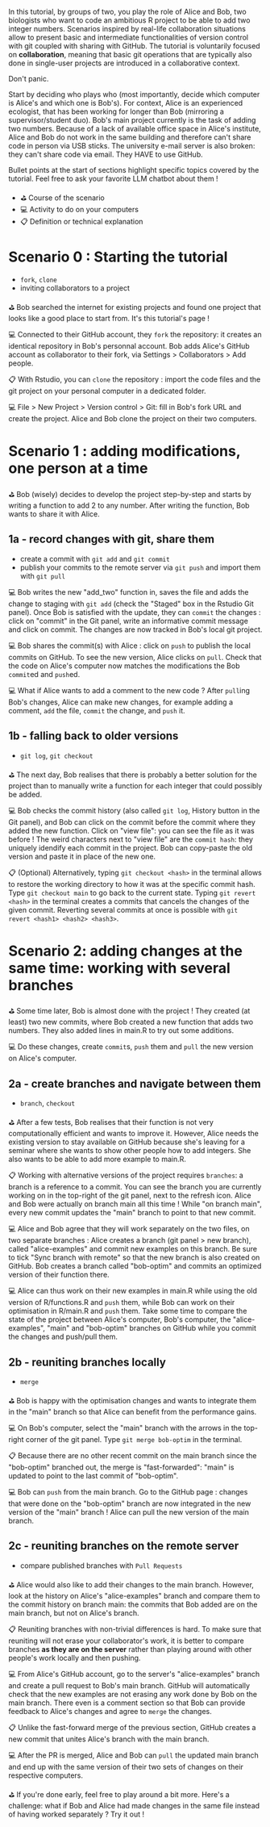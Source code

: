 In this tutorial, by groups of two, you play the role of Alice and Bob, two biologists who want to code an ambitious R project to be able to add two integer numbers. Scenarios inspired by real-life collaboration situations allow to present basic and intermediate functionalities of version control with git coupled with sharing with GitHub. The tutorial is voluntarily focused on **collaboration**, meaning that basic git operations that are typically also done in single-user projects are introduced in a collaborative context.

Don't panic.

Start by deciding who plays who (most importantly, decide which computer is Alice's and which one is Bob's). For context, Alice is an experienced ecologist, that has been working for longer than Bob (mirroring a supervisor/student duo). Bob's main project currently is the task of adding two numbers. Because of a lack of available office space in Alice's institute, Alice and Bob do not work in the same building and therefore can't share code in person via USB sticks. The university e-mail server is also broken: they can't share code via email. They HAVE to use GitHub.

Bullet points at the start of sections highlight specific topics covered by the tutorial. Feel free to ask your favorite LLM chatbot about them !

 - :golf: Course of the scenario
 - :computer: Activity to do on your computers
 - :clipboard: Definition or technical explanation

# Scenario 0 : Starting the tutorial

 - `fork`, `clone`
 - inviting collaborators to a project
 
:golf: Bob searched the internet for existing projects and found one project that looks like a good place to start from. It's this tutorial's page !

:computer: Connected to their GitHub account, they `fork` the repository: it creates an identical repository in Bob's personnal account. Bob adds Alice's GitHub account as collaborator to their fork, via Settings > Collaborators > Add people.

:clipboard: With Rstudio, you can `clone` the repository : import the code files and the git project on your personal computer in a dedicated folder.

:computer: File > New Project > Version control > Git: fill in Bob's fork URL and create the project. Alice and Bob clone the project on their two computers.

# Scenario 1 : adding modifications, one person at a time

:golf: Bob (wisely) decides to develop the project step-by-step and starts by writing a function to add 2 to any number. After writing the function, Bob wants to share it with Alice.

## 1a - record changes with git, share them

- create a commit with `git add` and `git commit`
- publish your commits to the remote server via `git push` and import them with `git pull`

:computer: Bob writes the new "add_two" function in, saves the file and adds the change to staging with `git add` (check the "Staged" box in the Rstudio Git panel). Once Bob is satisfied with the update, they can `commit` the changes : click on "commit" in the Git panel, write an informative commit message and click on commit. The changes are now tracked in Bob's local git project.

:computer: Bob shares the commit(s) with Alice : click on `push` to publish the local commits on GitHub. To see the new version, Alice clicks on `pull`. Check that the code on Alice's computer now matches the modifications the Bob `commit`ed and  `push`ed.

:computer: What if Alice wants to add a comment to the new code ? After `pull`ing Bob's changes, Alice can make new changes, for example adding a comment, `add` the file, `commit` the change, and `push` it.

## 1b - falling back to older versions

- `git log`, `git checkout`

:golf: The next day, Bob realises that there is probably a better solution for the project than to manually write a function for each integer that could possibly be added.

:computer: Bob checks the commit history (also called `git log`, History button in the Git panel), and Bob can click on the commit before the commit where they added the new function. Click on "view file": you can see the file as it was before ! The weird characters next to "view file" are the `commit hash`: they uniquely idendify each commit in the project. Bob can copy-paste the old version and paste it in place of the new one.

:clipboard: (Optional) Alternatively, typing `git checkout <hash>` in the terminal allows to restore the working directory to how it was at the specific commit hash. Type `git checkout main` to go back to the current state. Typing `git revert <hash>` in the terminal creates a commits that cancels the changes of the given commit. Reverting several commits at once is possible with `git revert <hash1> <hash2> <hash3>`.

# Scenario 2: adding changes at the same time: working with several branches

:golf: Some time later, Bob is almost done with the project ! They created (at least) two new commits, where Bob created a new function that adds two numbers. They also added lines in main.R to try out some additions.

:computer: Do these changes, create `commit`s, `push` them and `pull` the new version on Alice's computer.

## 2a - create branches and navigate between them

- `branch`, `checkout`

:golf: After a few tests, Bob realises that their function is not very computationally efficient and wants to improve it. However, Alice needs the existing version to stay available on GitHub because she's leaving for a seminar where she wants to show other people how to add integers. She also wants to be able to add more example to main.R.

:clipboard: Working with alternative versions of the project requires `branches`: a branch is a reference to a commit. You can see the branch you are currently working on in the top-right of the git panel, next to the refresh icon. Alice and Bob were actually on branch main all this time ! While "on branch main", every new commit updates the "main" branch to point to that new commit. 

:computer: Alice and Bob agree that they will work separately on the two files, on two separate branches : Alice creates a branch (git panel > new branch), called "alice-examples" and commit new examples on this branch. Be sure to tick "Sync branch with remote" so that the new branch is also created on GitHub. Bob creates a branch called "bob-optim" and commits an optimized version of their function there.

:computer: Alice can thus work on their new examples in main.R while using the old version of R/functions.R and `push` them, while Bob can work on their optimisation in R/main.R and `push` them. Take some time to compare the state of the project between Alice's computer, Bob's computer, the "alice-examples", "main" and "bob-optim" branches on GitHub while you commit the changes and push/pull them.

## 2b - reuniting branches locally

- `merge`

:golf: Bob is happy with the optimisation changes and wants to integrate them in the "main" branch so that Alice can benefit from the performance gains.

:computer: On Bob's computer, select the "main" branch with the arrows in the top-right corner of the git panel. Type `git merge bob-optim` in the terminal.

:clipboard: Because there are no other recent commit on the main branch since the "bob-optim" branched out, the merge is "fast-forwarded": "main" is updated to point to the last commit of "bob-optim".

:computer: Bob can `push` from the main branch. Go to the GitHub page : changes that were done on the "bob-optim" branch are now integrated in the new version of the "main" branch ! Alice can pull the new version of the main branch.

## 2c - reuniting branches on the remote server

- compare published branches with `Pull Requests`

:golf: Alice would also like to add their changes to the main branch. However, look at the history on Alice's "alice-examples" branch and compare them to the commit history on branch main: the commits that Bob added are on the main branch, but not on Alice's branch.

:clipboard: Reuniting branches with non-trivial differences is hard. To make sure that reuniting will not erase your collaborator's work, it is better to compare branches **as they are on the server** rather than playing around with other people's work locally and then pushing.

:computer: From Alice's GitHub account, go to the server's "alice-examples" branch and create a pull request to Bob's main branch. GitHub will automatically check that the new examples are not erasing any work done by Bob on the main branch. There even is a comment section so that Bob can provide feedback to Alice's changes and agree to `merge` the changes.

:clipboard: Unlike the fast-forward merge of the previous section, GitHub creates a new commit that unites Alice's branch with the main branch.

:computer: After the PR is merged, Alice and Bob can `pull` the updated main branch and end up with the same version of their two sets of changes on their respective computers.

:golf: If you're done early, feel free to play around a bit more. Here's a challenge: what if Bob and Alice had made changes in the same file instead of having worked separately ? Try it out !
